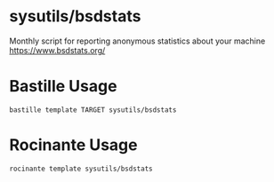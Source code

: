 # sysutils/bsdstats
Monthly script for reporting anonymous statistics about your machine
https://www.bsdstats.org/

# Bastille Usage
```shell
bastille template TARGET sysutils/bsdstats
```

# Rocinante Usage
```shell
rocinante template sysutils/bsdstats
```
